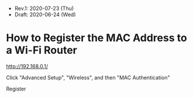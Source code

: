 * Rev.1: 2020-07-23 (Thu)
* Draft: 2020-06-24 (Wed)
# How to Register the MAC Address to a Wi-Fi Router

http://192.168.0.1/

Click "Advanced Setup", "Wireless", and then "MAC Authentication"

Register
